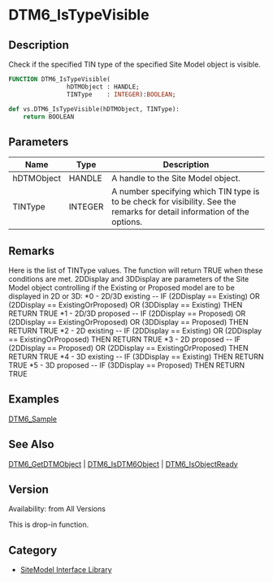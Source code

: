# DTM6_IsTypeVisible

## Description
Check if the specified TIN type of the specified Site Model object is visible.

```pascal
FUNCTION DTM6_IsTypeVisible(
				hDTMObject : HANDLE;
				TINType    : INTEGER):BOOLEAN;
```

```python
def vs.DTM6_IsTypeVisible(hDTMObject, TINType):
    return BOOLEAN
```

## Parameters
|Name|Type|Description|
|---|---|---|
|hDTMObject|HANDLE|A handle to the Site Model object.|
|TINType|INTEGER|A number specifying which TIN type is to be check for visibility. See the remarks for detail information of the options.|

## Remarks
Here is the list of TINType values. The function will return TRUE when these conditions are met. 2DDisplay and 3DDisplay are parameters of the Site Model object controlling if the Existing or Proposed model are to be displayed in 2D or 3D:
*0 - 2D/3D existing  -- IF (2DDisplay == Existing) OR (2DDisplay == ExistingOrProposed) OR (3DDisplay == Existing) THEN RETURN TRUE
*1 - 2D/3D proposed -- IF (2DDisplay == Proposed) OR (2DDisplay == ExistingOrProposed) OR (3DDisplay == Proposed) THEN RETURN TRUE
*2 - 2D existing -- IF (2DDisplay == Existing) OR (2DDisplay == ExistingOrProposed) THEN RETURN TRUE
*3 - 2D proposed -- IF (2DDisplay == Proposed) OR (2DDisplay == ExistingOrProposed) THEN RETURN TRUE
*4 - 3D existing -- IF (3DDisplay == Existing) THEN RETURN TRUE
*5 - 3D proposed -- IF (3DDisplay == Proposed)  THEN RETURN TRUE

## Examples
[DTM6_Sample](examples/DTM6_Sample.md)

## See Also
[DTM6_GetDTMObject](DTM6_GetDTMObject.md) | [DTM6_IsDTM6Object](DTM6_IsDTM6Object.md) | [DTM6_IsObjectReady](DTM6_IsObjectReady.md)

## Version
Availability: from All Versions

This is drop-in function.

## Category
* [SiteModel Interface Library](../Categories/SiteModel%20Interface%20Library.md)
